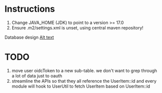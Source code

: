 # Instructions

1. Change JAVA_HOME (JDK) to point to a version >= 17.0
2. Ensure .m2/settings.xml is unset, using central maven repository!

Database design
[Alt text](https://i.stack.imgur.com/rt26N.png)

# TODO 

1. move user oidcToken to a new sub-table. we don't want to grep through a lot of data just to oauth
2. streamline the APIs so that they all reference the UserItem::id and every module will hook to UserUtil to fetch UserItem based on UserItem::id